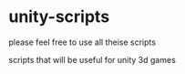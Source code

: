 unity-scripts
=============


please feel free to use all theise scripts




scripts that will be useful for unity 3d games
